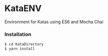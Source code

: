 # KataENV
Environment for Katas using ES6 and Mocha Chai

### Installation
```sh
$ cd KataDirectory
$ yarn install
```

